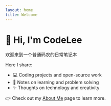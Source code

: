 ```yaml
---
layout: home
title: Welcome
---
```


# 👋 Hi, I'm CodeLee  
欢迎来到一个普通码农的日常笔记本

Here I share:
- 💻 Coding projects and open-source work  
- 🧠 Notes on learning and problem solving  
- ✨ Thoughts on technology and creativity  

👉 Check out my [About Me](about) page to learn more.
